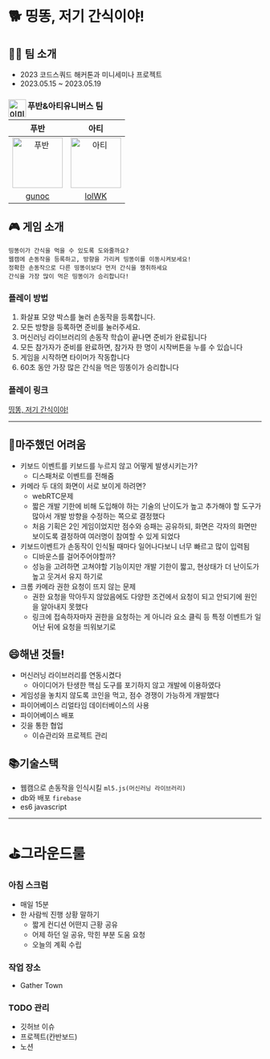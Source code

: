 # 🐕 띵똥, 저기 간식이야!

## 👯‍♀️ 팀 소개

- 2023 코드스쿼드 해커톤과 미니세미나 프로젝트
- 2023.05.15 ~ 2023.05.19

<h3>
  <img src="https://github.com/issue-tracker-team-01/issue-tracker/assets/95265031/2a57848e-98e4-4ca6-b343-1655e329aeef" alt="이미지 설명" width="35" height="35" align="left">푸반&아티유니버스 팀 
</h3>

|                                                                     푸반                                                                      |                                                                     아티                                                                      |
| :-------------------------------------------------------------------------------------------------------------------------------------------: | :-------------------------------------------------------------------------------------------------------------------------------------------: |
| <img src="https://github.com/lolWK/ddingddong-game/assets/86706366/4761ff39-fdbf-47f7-a4fa-c3c26f65f63d" alt="푸반" width="100" height="100"> | <img src="https://github.com/lolWK/ddingddong-game/assets/86706366/46ab2043-50fe-425f-9cf1-e92b7bc047bb" alt="아티" width="100" height="100"> |
|                                                       [gunoc](https://github.com/gunoc)                                                       |                                                       [lolWK](https://github.com/lolWK)                                                       |

## 🎮 게임 소개

```
띵똥이가 간식을 먹을 수 있도록 도와줄까요?
웹캠에 손동작을 등록하고, 방향을 가리켜 띵똥이를 이동시켜보세요!
정확한 손동작으로 다른 띵똥이보다 먼저 간식을 쟁취하세요
간식을 가장 많이 먹은 띵똥이가 승리합니다!
```

### 플레이 방법

1. 화살표 모양 박스를 눌러 손동작을 등록합니다.
2. 모든 방향을 등록하면 준비를 눌러주세요.
3. 머신러닝 라이브러리의 손동작 학습이 끝나면 준비가 완료됩니다
4. 모든 참가자가 준비를 완료하면, 참가자 한 명이 시작버튼을 누를 수 있습니다
5. 게임을 시작하면 타이머가 작동합니다
6. 60초 동안 가장 많은 간식을 먹은 띵똥이가 승리합니다

### 플레이 링크

[띵똥, 저기 간식이야!](https://ddingddong-game.web.app/)

---

## 🤔마주했던 어려움

- 키보드 이벤트를 키보드를 누르지 않고 어떻게 발생시키는가?
  - 디스패처로 이벤트를 전해줌
- 카메라 두 대의 화면이 서로 보이게 하려면?
  - webRTC문제
  - 짧은 개발 기한에 비해 도입해야 하는 기술의 난이도가 높고 추가해야 할 도구가 많아서 개발 방향을 수정하는 쪽으로 결정했다
  - 처음 기획은 2인 게임이었지만 점수와 승패는 공유하되, 화면은 각자의 화면만 보이도록 결정하여 여러명이 참여할 수 있게 되었다
- 키보드이벤트가 손동작이 인식될 때마다 일어나다보니 너무 빠르고 많이 입력됨
  - 디바운스를 걸어주어야할까?
  - 성능을 고려하면 고쳐야할 기능이지만 개발 기한이 짧고, 현상태가 더 난이도가 높고 웃겨서 유지 하기로
- 크롬 카메라 권한 요청이 뜨지 않는 문제
  - 권한 요청을 막아두지 않았음에도 다양한 조건에서 요청이 되고 안되기에 원인을 알아내지 못했다
  - 링크에 접속하자마자 권한을 요청하는 게 아니라 요소 클릭 등 특정 이벤트가 일어난 뒤에 요청을 띄워보기로

## 😄해낸 것들!

- 머신러닝 라이브러리를 연동시켰다
  - 아이디어가 탄생한 핵심 도구를 포기하지 않고 개발에 이용하였다
- 게임성을 놓치지 않도록 코인을 먹고, 점수 경쟁이 가능하게 개발했다
- 파이어베이스 리얼타임 데이터베이스의 사용
- 파이어베이스 배포
- 깃을 통한 협업
  - 이슈관리와 프로젝트 관리

## 📚기술스택

- 웹캠으로 손동작을 인식시킬 `ml5.js(머신러닝 라이브러리)`
- db와 배포 `firebase`
- es6 javascript

---

# ⛳그라운드룰

### 아침 스크럼

- 매일 15분
- 한 사람씩 진행 상황 말하기
  - 짧게 컨디션 어떤지 근황 공유
  - 어제 하던 일 공유, 막힌 부분 도움 요청
  - 오늘의 계획 수립

### 작업 장소

- Gather Town

### TODO 관리

- 깃허브 이슈
- 프로젝트(칸반보드)
- 노션

